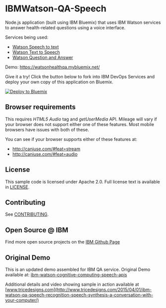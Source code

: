 # IBMWatson-QA-Speech
Node.js application (built using IBM Bluemix) that uses IBM Watson services to answer health-related questions using a voice interface.


Services being used:
* [Watson Speech to text](http://www.ibm.com/smarterplanet/us/en/ibmwatson/developercloud/question-answer.html)
* [Watson Text to Speech](http://www.ibm.com/smarterplanet/us/en/ibmwatson/developercloud/text-to-speech.html)
* [Watson Question and Answer](http://www.ibm.com/smarterplanet/us/en/ibmwatson/developercloud/speech-to-text.html)

Demo: https://watsonhealthqa.mybluemix.net/

Give it a try! Click the button below to fork into IBM DevOps Services and deploy your own copy of this application on Bluemix.

[![Deploy to Bluemix](https://bluemix.net/deploy/button.png)](https://bluemix.net/deploy?repository=https://github.com/triceam/IBMWatson-QA-Speech)

## Browser requirements
This requires *HTML5 Audio* tag and *getUserMedia* API. Mileage will vary if your browser does not support either one of these features. Most mobile browsers have issues with both of these.

You can see if your browser supports either of these features at:
* http://caniuse.com/#feat=stream
* http://caniuse.com/#feat=audio

## License

This sample code is licensed under Apache 2.0. Full license text is available in [LICENSE](LICENSE).

## Contributing

See [CONTRIBUTING](CONTRIBUTING.md).

## Open Source @ IBM
Find more open source projects on the [IBM Github Page](http://ibm.github.io/)

## Original Demo
This is an updated demo assembled for IBM QA service.  Original Demo available at: [ibm-watson-cognitive-computing-speech-apis](www.tricedesigns.com/2014/11/26/ibm-watson-cognitive-computing-speech-apis/)

Additional details and video showing sample in action available at [www.tricedesigns.com](http://www.tricedesigns.com/2015/04/01/ibm-watson-qa-speech-recognition-speech-synthesis-a-conversation-with-your-computer/)